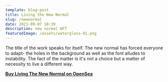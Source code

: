 ```yaml
---
template: blog-post
title: Living the New Normal
slug: /newnormal
date: 2021-09-07 18:39
description: new normal NFT
featuredImage: /assets/waterglass-01.png
---
```

The title of the work speaks for itself. The new normal has forced everyone to adapt- the holes in the background as well as the font alludes to instability. The fact of the matter is it's not a choice but a matter of necessity to live a different way.

**[Buy Living The New Normal on OpenSea](https://opensea.io/assets/0x495f947276749ce646f68ac8c248420045cb7b5e/75511496996509083340559006059282024395904634734945582606826898908449911865345)**